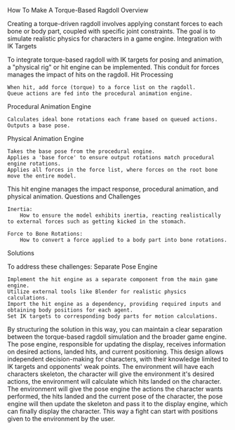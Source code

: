How To Make A Torque-Based Ragdoll
Overview

Creating a torque-driven ragdoll involves applying constant forces to each bone or body part, coupled with specific joint constraints. The goal is to simulate realistic physics for characters in a game engine.
Integration with IK Targets

To integrate torque-based ragdoll with IK targets for posing and animation, a "physical rig" or hit engine can be implemented. This conduit for forces manages the impact of hits on the ragdoll.
Hit Processing

    When hit, add force (torque) to a force list on the ragdoll.
    Queue actions are fed into the procedural animation engine.

Procedural Animation Engine

    Calculates ideal bone rotations each frame based on queued actions.
    Outputs a base pose.

Physical Animation Engine

    Takes the base pose from the procedural engine.
    Applies a 'base force' to ensure output rotations match procedural engine rotations.
    Applies all forces in the force list, where forces on the root bone move the entire model.

This hit engine manages the impact response, procedural animation, and physical animation.
Questions and Challenges

    Inertia:
        How to ensure the model exhibits inertia, reacting realistically to external forces such as getting kicked in the stomach.

    Force to Bone Rotations:
        How to convert a force applied to a body part into bone rotations.

Solutions

To address these challenges:
Separate Pose Engine

    Implement the hit engine as a separate component from the main game engine.
    Utilize external tools like Blender for realistic physics calculations.
    Import the hit engine as a dependency, providing required inputs and obtaining body positions for each agent.
    Set IK targets to corresponding body parts for motion calculations.

By structuring the solution in this way, you can maintain a clear separation between the torque-based ragdoll simulation and the broader game engine. The pose engine, responsible for updating the display, receives information on desired actions, landed hits, and current positioning. This design allows independent decision-making for characters, with their knowledge limited to IK targets and opponents' weak points. The environment will have each characters skeleton, the character will give the environment it's desired actions, the environment will calculate which hits landed on the character. The environment will give the pose engine the actions the character wants performed, the hits landed and the current pose of the character, the pose engine will then update the skeleton and pass it to the display engine, which can finally display the character. This way a fight can start with positions given to the environment by the user.